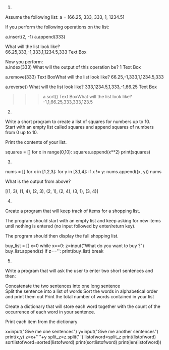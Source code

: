 1. 
Assume the following list:   a = [66.25, 333, 333, 1, 1234.5] 
 
If you perform the following operations on the list: 
 
a.insert(2, -1) 
a.append(333) 
 
What will the list look like?  
66.25,333,-1,333,1,1234.5,333 
Text Box 
 
Now you perform:  
a.index(333) 
What will the output of this operation be? 
1 
Text Box 
 
 
a.remove(333) 
Text BoxWhat will the list look like? 
66.25,-1,333,1,1234.5,333 
 
 
a.reverse() 
 What will the list look like? 
333,1234.5,1,333,-1,66.25 
Text Box 
 
>>> a.sort() 
Text BoxWhat will the list look like? 
-1,1,66.25,333,333,123.5 
 
2. 
 
Write a short program to create a list of squares for numbers up to 10.  
Start with an empty list called squares and append squares of numbers from 0 up to 10. 
 
Print the contents of your list. 
 
squares = [] 
for x in range(0,10): 
    squares.append(x**2) 
print(squares) 
 
3. 
nums = [] 
for x in [1,2,3]: 
         for y in [3,1,4]: 
                if x != y: 
                        nums.append((x, y)) 
 nums 
 
What is the output from above?  
 
[(1, 3), (1, 4), (2, 3), (2, 1), (2, 4), (3, 1), (3, 4)] 
 
 
 
 
4. 
Create a program that will keep track of items for a shopping list.  
 
The program should start with an empty list and keep asking for new items until nothing is entered (no input followed by enter/return key).  
 
The program should then display the full shopping list. 
 
buy_list = [] 
x=0 
while x==0: 
    z=input("What do you want to buy ?") 
    buy_list.append(z) 
    if z=='': 
        print(buy_list) 
        break 
 
 
 
 
 
5. 
Write a program that will ask the user to enter two short sentences and then:  
 
Concatenate the two sentences into one long sentence  
Split the sentence into a list of words 
Sort the words in alphabetical order and print them out 
Print the total number of words contained in your list 
 
Create a dictionary that will store each word together with the count of the occurrence of each word in your sentence.  
   
Print each item from the dictionary 
 
x=input("Give me one sentences") y=input("Give me another sentences") print(x,y) z=x+" "+y split_z=z.split(' ') listofword=split_z print(listofword) sortlistofword=sorted(listofword) print(sortlistofword) print(len(listofword)) 

